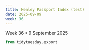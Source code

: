 ```yaml
---
title: Henley Passport Index (test)
date: 2025-09-09
week: 36
---
```


<Note>
  Week 36 • 9 September 2025
</Note>

```sql unpivot_visa_types
from tidytuesday.export
```


<SankeyDiagram
    data={unpivot_visa_types}
    sourceCol=source
    targetCol=target
    valueCol=count
/>
